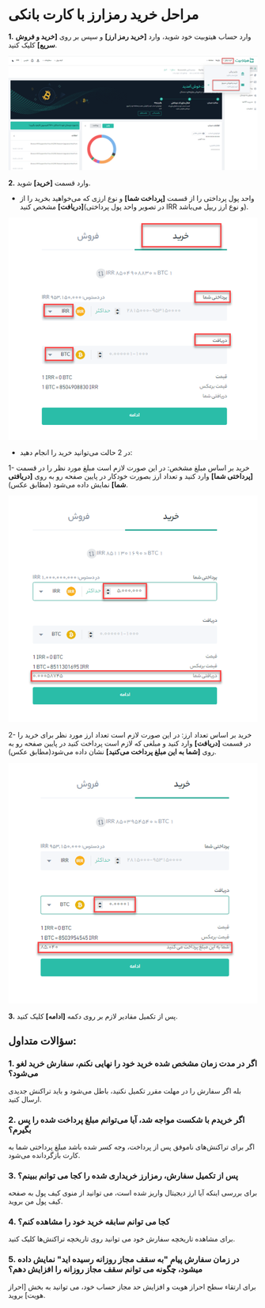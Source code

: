 # مراحل خرید رمزارز با کارت بانکی

**1.**	وارد حساب هیتوبیت خود شوید، وارد **[خرید رمز ارز]** و سپس بر روی **[خرید و فروش سریع]** کلیک کنید.

![photo](How-to-Buy-Crypto-with-Credit-Card1.png)

**2.**	وارد قسمت **[خرید]** شوید. 

- واحد پول پرداختی را از قسمت **[پرداخت شما]** و  نوع ارزی که می‌خواهید بخرید را از **[دریافت]** مشخص کنید(در تصویر واحد پول پرداختی IRR و نوع ارز ریپل می‌باشد).


![photo](How-to-Buy-Crypto-with-Credit-Card2.png)

- در 2 حالت می‌توانید خرید را انجام دهید:

 1- خرید بر اساس مبلغ مشخص: در این صورت لازم است مبلغ مورد نظر را در قسمت **[پرداختی شما]** وارد کنید و تعداد ارز بصورت خودکار در پایین صفحه رو به روی **[دریافتی شما]** نمایش داده می‌شود (مطابق عکس).
 
![photo](How-to-Buy-Crypto-with-Credit-Card3.png)

 
 2- خرید بر اساس تعداد ارز: در این صورت لازم است تعداد ارز مورد نظر برای خرید را در قسمت **[دریافت]** وارد کنید و مبلغی که لازم است پرداخت کنید در پایین صفحه رو به روی **[شما به این مبلغ پرداخت می‌کنید]** نشان داده می‌شود(مطابق عکس).
 
![photo](How-to-Buy-Crypto-with-Credit-Card4.png)


**3.**	پس از تکمیل مقادیر لازم بر روی دکمه **[ادامه]** کلیک کنید.

## سؤالات متداول:

### 1.	اگر در مدت زمان مشخص شده خرید خود را نهایی نکنم، سفارش خرید لغو می‌شود؟

بله اگر سفارش را در مهلت مقرر تکمیل نکنید، باطل می‌شود و باید تراکنش جدیدی ارسال کنید.

### 2.	اگر خریدم با شکست مواجه شد، آیا می‌توانم مبلغ پرداخت شده را پس بگیرم؟

اگر برای تراکنش‌های ناموفق پس از پرداخت، وجه کسر شده باشد مبلغ پرداختی شما به کارت بازگردانده می‌شود.

### 3.	پس از تکمیل سفارش، رمزارز خریداری شده را کجا می توانم ببینم؟

برای بررسی اینکه آیا ارز دیجیتال واریز شده است، می توانید از منوی کیف پول به صفحه کیف پول من بروید.

### 4.	کجا می توانم سابقه خرید خود را مشاهده کنم؟

برای مشاهده تاریخچه سفارش خود می توانید روی تاریخچه تراکنش‌ها کلیک کنید.

### 5.	در زمان سفارش پیام "به سقف مجاز روزانه رسیده اید" نمایش داده میشود، چگونه می توانم سقف مجاز روزانه را افزایش دهم؟

برای ارتقاء سطح احراز هویت  و افزایش حد مجاز حساب خود، می توانید به بخش [احراز هویت] بروید.


